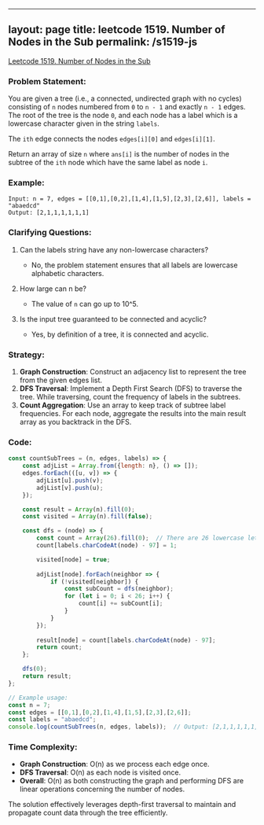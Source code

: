 
---
layout: page
title: leetcode 1519. Number of Nodes in the Sub
permalink: /s1519-js
---
[Leetcode 1519. Number of Nodes in the Sub](https://algoadvance.github.io/algoadvance/l1519)
### Problem Statement:
You are given a tree (i.e., a connected, undirected graph with no cycles) consisting of `n` nodes numbered from `0` to `n - 1` and exactly `n - 1` edges. The root of the tree is the node `0`, and each node has a label which is a lowercase character given in the string `labels`.

The `ith` edge connects the nodes `edges[i][0]` and `edges[i][1]`.

Return an array of size `n` where `ans[i]` is the number of nodes in the subtree of the `ith` node which have the same label as node `i`.

### Example:
```
Input: n = 7, edges = [[0,1],[0,2],[1,4],[1,5],[2,3],[2,6]], labels = "abaedcd"
Output: [2,1,1,1,1,1,1]
```

### Clarifying Questions:
1. Can the labels string have any non-lowercase characters?
   - No, the problem statement ensures that all labels are lowercase alphabetic characters.

2. How large can n be?
   - The value of `n` can go up to 10^5.

3. Is the input tree guaranteed to be connected and acyclic?
   - Yes, by definition of a tree, it is connected and acyclic.

### Strategy:
1. **Graph Construction**: Construct an adjacency list to represent the tree from the given edges list.
2. **DFS Traversal**: Implement a Depth First Search (DFS) to traverse the tree. While traversing, count the frequency of labels in the subtrees.
3. **Count Aggregation**: Use an array to keep track of subtree label frequencies. For each node, aggregate the results into the main result array as you backtrack in the DFS.

### Code:
```javascript
const countSubTrees = (n, edges, labels) => {
    const adjList = Array.from({length: n}, () => []);
    edges.forEach(([u, v]) => {
        adjList[u].push(v);
        adjList[v].push(u);
    });

    const result = Array(n).fill(0);
    const visited = Array(n).fill(false);

    const dfs = (node) => {
        const count = Array(26).fill(0);  // There are 26 lowercase letters
        count[labels.charCodeAt(node) - 97] = 1;

        visited[node] = true;
        
        adjList[node].forEach(neighbor => {
            if (!visited[neighbor]) {
                const subCount = dfs(neighbor);
                for (let i = 0; i < 26; i++) {
                    count[i] += subCount[i];
                }
            }
        });
        
        result[node] = count[labels.charCodeAt(node) - 97];
        return count;
    };

    dfs(0);
    return result;
};

// Example usage:
const n = 7;
const edges = [[0,1],[0,2],[1,4],[1,5],[2,3],[2,6]];
const labels = "abaedcd";
console.log(countSubTrees(n, edges, labels));  // Output: [2,1,1,1,1,1,1]
```

### Time Complexity:
- **Graph Construction**: O(n) as we process each edge once.
- **DFS Traversal**: O(n) as each node is visited once.
- **Overall**: O(n) as both constructing the graph and performing DFS are linear operations concerning the number of nodes.

The solution effectively leverages depth-first traversal to maintain and propagate count data through the tree efficiently.
